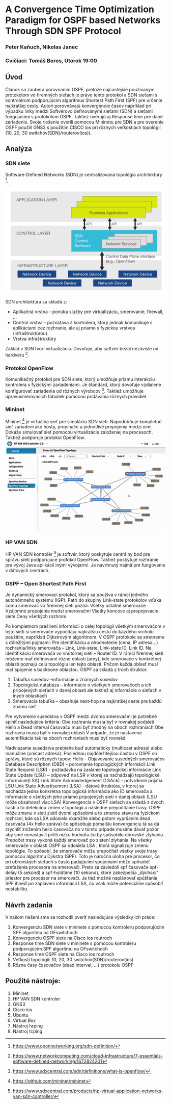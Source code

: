 # A Convergence Time Optimization Paradigm for OSPF based Networks Through SDN SPF Protocol
### Peter Kaňuch, Nikolas Janec
### Cvičiaci: Tomáš Boros, Utorok 19:00

## Úvod

Článok sa zaoberá porovnaním OSPF, pretože najčastejšie používaným protokolom vo firemných sieťach je  práve tento protokol a SDN sieťami s kontrolérom podporujúcim algoritmus Shortest Path First (SPF) pre určenie najkratšej cesty. Autori porovnávajú konvergencie časov napríklad pri výpadku linky medzi Softvérovo definovanými sieťami (SDN) a sieťami fungujúcimi s protokolom OSPF. Taktiež overujú aj Response time pre dané zariadenie. Svoje riešenie overili pomocou Mininetu pre SDN a pre overenie OSPF použili GNS3 s použitím CISCO ios pri rôznych veľkostiach topológií (10, 20, 30 switchov(SDN)/routerov(ios)).  

## Analýza

### SDN siete

Software-Defined Networks (SDN) je centralizovaná topológia architektúry [^4]. 

![SDN](https://github.com/aks-2017/semestralne-zadania-semestralne-zadanie-xkanuch-xjanec/blob/master/img/sdn-architecture.png "SDN architektúra")

SDN architektúra sa skladá z:
- Aplikačná vrstva - ponúka služby pre virtualizáciu, smerovanie, firewall, ...
- Control vrstva - pozostáva z kontrolera, ktorý jednak komunikuje s aplikáciami cez rozhranie, ale aj priamo s fyzickou vrstvou (infraštruktúrou).
- Vrstva infraštruktúry 

Základ v SDN tvorí virtualizácia. Dovoľuje, aby softvér bežal nezávisle od hardvéru [^5].

### Protokol OpenFlow

Komunikačný protokol pre SDN siete, ktorý umožňuje priamu interakciu kontrolera s fyzickými zariadeniami. Je štandard, ktorý dovoľuje vzdialene konfigurovať zariadenia od rôznych výrobcov [^3]. 
Taktiež umožňuje úpravusmerovacích tabuliek pomocou pridávania rôznych pravidiel. 

### Mininet

Mininet [^1] je virtuálna sieť pre simuláciu SDN sieti. Napodobňuje kompletnú sieť zariadení ako hosty, prepínače a jednotlivé prepojenia medzi nimi. 
Dokáže simulovať sieť pomocou virtualizácie založeniej na procesoch.
Taktiež podporuje protokol OpenFlow. 
![SDN](https://github.com/aks-2017/semestralne-zadania-semestralne-zadanie-xkanuch-xjanec/blob/master/img/HPVAN.jpg "HP VAN Controller")

### HP VAN SDN

HP VAN SDN kontrolér [^2] je softvér, ktorý poskytuje centrálny bod pre správu sieti podporujúce protokol OpenFlow. Taktiež poskytuje rozhranie pre vývoj Java aplikácií inými vývojarmi. Je navrhnutý najmä pre fungovanie v dátových centrách.

### OSPF – Open Shortest Path First

Je dynamický smerovací protokol, ktorý sa používa v rámci jedného autonómneho systému (IGP). Patrí do skupiny Link-state protokolov vďaka čomu smerovač vo firemnej sieti pozná:
	Všetky ostatné smerovače
	Vzájomné prepojenia medzi smerovačmi
	Všetky koncové aj prepojovacie siete
	Ceny všetkých rozhraní

Po kompletnom prešírení informácii o celej topológii všetkým smerovačom v tejto sieti si smerovače vypočítajú najkratšiu cestu do každého vrcholu použitím, napríklad Dijkstrovým algoritmom. 
V OSPF protokole sa stretneme s dôležitými pojmami:
Pre identifikáciu a ohodnotenie (cena, IP adresa...) rozhrania/linky smerovača – Link, Link-state, Link-state ID, Link ID. Na identifikáciu smerovača vo vnútornej sieti – Router ID. V rámci firemnej sieti môžeme mať definované rôzne oblasti (arey), kde smerovače v konkrétnej oblasti poznajú celú topológiu len tejto oblasti. Pričom každá oblasť musí mať spojenie s backbone  oblasťou. OSPF sa skladá z troch štruktúr:
1.	Tabuľka susedov –informácie o známych susedov
2.	Topologická databáza – informácie o všetkých smerovačoch a ich pripojených sieťach v danej oblasti ale taktiež aj informácie o sieťach v iných oblastiach
3.	Smerovacia tabuľka – obsahuje next-hop na najkratšej ceste pre každú známu sieť

Pre vytvorenie susedstva v OSPF medzi dvoma smerovačmi je potrebné splniť nasledujúce kritéria:
	Obe rozhrania musia byť v rovnakej podsieti
	Hello a Dead interval časovaču musí byť zhodný na oboch rozhraniach
	Obe rozhrania musia byť v rovnakej oblasti
	V prípade, že je nastavená autentifikácia tak na oboch rozhraniach musí byť rovnaká

Nadviazanie susedstva prebieha buď automaticky (multicast adresa) alebo manuálne (unicast adresa). Poslednou najdôležitejšou častou v OSPF sú správy, ktoré sú rôznych typov:
Hello - Objavovanie susedných smerovačov
 	Database Description (DBD) – porovnanie topologických informácii
 	Link State Request (LSR) - požiadavka na zaslanie topologickej informácie
 	Link State Update (LSU) – odpoveď na LSR v ktorej sa nachádzajú topologické informácie(LSA)
 	Link State Acknowledgement (LSAck) - potvrdenie prijatia LSU
 	Link State Advertisement (LSA) - dátová štruktúra, v ktorej sa nachádza jedna konkrétna topologická informácia ako ID smerovača a informácie o všetkých jeho priamo pripojených sieti v danej oblasti (LSU môže obsahovať viac LSA)
Konvergencia v OSPF sieťach sa skladá z dvoch častí a to detekciou zmien v topológii a následne prepočítanie trasy. OSPF môže zmenu v sieti zistiť dvomi spôsobmi a to zmenou stavu na fyzickom rozhraní, kde sa LSA odosiela okamžite alebo potom vypršaním dead časovača (4x hello správa) čo spôsobuje pomalšiu konvergenciu tá sa dá zrýchliť znížením hello časovača no v tomto prípade musíme dávať pozor aby sme nenastavili príliš nízku hodnotu čo by spôsobilo obrovské zlyhania.
Prepočet trasy vykoná každý smerovač po zistení zlyhania. Na všetky smerovače v oblasti OSPF sa odosiela LSA , ktorá signalizuje zmenu topológie. To spôsobí, že smerovače môžu prepočítať všetky svoje trasy pomocou algoritmu Djikstra (SPF). Toto je náročná úloha pre procesor, čo pri obrovských sieťach s často padajúcimi spojeniami môže spôsobiť preťaženia procesora na smerovači.  Preto sa zaviedoli spf časovače spf-delay (5 sekúnd) a spf-holdtime (10 sekúnd), ktoré zabezpečia „dýchací“ priestor pre procesor na smerovači. Je tiež možné naplánovať spúšťanie SPF ihneď po zaplavení informácií LSA, čo však môže potenciálne spôsobiť nestabilitu.


[^1]: https://github.com/mininet/mininet
[^2]: https://www.sdxcentral.com/products/hp-virtual-application-networks-van-sdn-controller/
[^3]: https://www.sdxcentral.com/sdn/definitions/what-is-openflow/
[^4]: https://www.opennetworking.org/sdn-definition/
[^5]: https://www.networkcomputing.com/cloud-infrastructure/7-essentials-software-defined-networking/1672824201

## Návrh zadania

V našom riešení sme sa rozhodli overiť nasledujúce výsledky ich práce:
1. Konvergenciu SDN siete v mininete s pomocou kontroleru podporujúcim SPF algoritmu na OFswitchoch
2. Konvergenciu OSPF siete na Cisco ios routroch
3. Response time SDN siete v mininete s pomocou kontroleru podporujúcim SPF algoritmu na OFswitchoch
4. Response time OSPF siete na Cisco ios routroch
5. Veľkosti topológií: 10, 20, 30 switchov(SDN)/routerov(ios)
6. Rôzne časy časovačov (dead interval, ...) protokolu OSPF 


## Použité nástroje:
1. Mininet
2. HP VAN SDN kontroler
3. GNS3
4. Cisco ios
5. Ubuntu  
6. Virtual Box
7. Nástroj hrping
8. Nástroj tcping 
